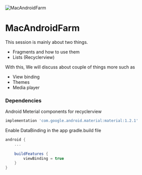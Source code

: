 ![MacAndroidFarm](farm.gif?thumbnail)

# MacAndroidFarm
This session is mainly about two things.

- Fragments and how to use them
- Lists (Recyclerview)

With this, We will discuss about couple of things more such as
- View binding
- Themes
- Media player 

### Dependencies 
Android Meterial components for recyclerview
```groovy
implementation 'com.google.android.material:material:1.2.1'
```
Enable DataBinding in the app gradle.build file
```groovy
android {
    ... 
    
    buildFeatures {
        viewBinding = true
    }
}
```